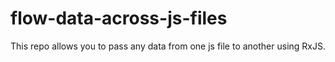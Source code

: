 # flow-data-across-js-files
This repo allows you to pass any data from one js file to another using RxJS. 
